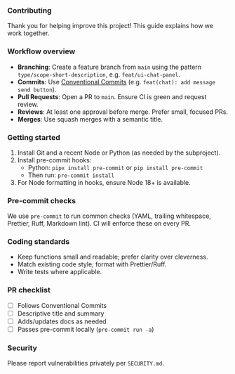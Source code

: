 ### Contributing

Thank you for helping improve this project! This guide explains how we work together.

### Workflow overview
- **Branching**: Create a feature branch from `main` using the pattern `type/scope-short-description`, e.g. `feat/ui-chat-panel`.
- **Commits**: Use [Conventional Commits](https://www.conventionalcommits.org/) (e.g. `feat(chat): add message send button`).
- **Pull Requests**: Open a PR to `main`. Ensure CI is green and request review.
- **Reviews**: At least one approval before merge. Prefer small, focused PRs.
- **Merges**: Use squash merges with a semantic title.

### Getting started
1. Install Git and a recent Node or Python (as needed by the subproject).
2. Install pre-commit hooks:
   - Python: `pipx install pre-commit` or `pip install pre-commit`
   - Then run: `pre-commit install`
3. For Node formatting in hooks, ensure Node 18+ is available.

### Pre-commit checks
We use `pre-commit` to run common checks (YAML, trailing whitespace, Prettier, Ruff, Markdown lint). CI will enforce these on every PR.

### Coding standards
- Keep functions small and readable; prefer clarity over cleverness.
- Match existing code style; format with Prettier/Ruff.
- Write tests where applicable.

### PR checklist
- [ ] Follows Conventional Commits
- [ ] Descriptive title and summary
- [ ] Adds/updates docs as needed
- [ ] Passes pre-commit locally (`pre-commit run -a`)

### Security
Please report vulnerabilities privately per `SECURITY.md`.


